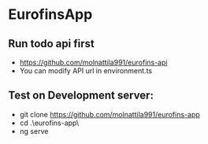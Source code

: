 # EurofinsApp

## Run todo api first
- https://github.com/molnattila991/eurofins-api
- You can modify API url in environment.ts

## Test on Development server:

- git clone https://github.com/molnattila991/eurofins-app
- cd .\eurofins-app\
- ng serve